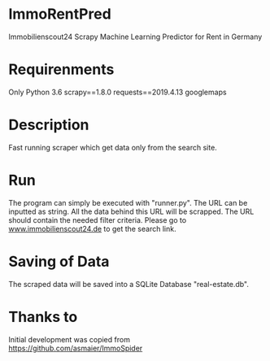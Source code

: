 # ImmoRentPred
Immobilienscout24 Scrapy Machine Learning Predictor for Rent in Germany

# Requirenments
Only Python 3.6
scrapy==1.8.0
requests==2019.4.13
googlemaps

# Description
Fast running scraper which get data only from the search site.

# Run
The program can simply be executed with "runner.py". The URL can be inputted as string. All the data behind this URL will be scrapped. The URL should contain the needed filter criteria. Please go to www.immobilienscout24.de to get the search link.

# Saving of Data
The scraped data will be saved into a SQLite Database "real-estate.db".

# Thanks to
Initial development was copied from https://github.com/asmaier/ImmoSpider